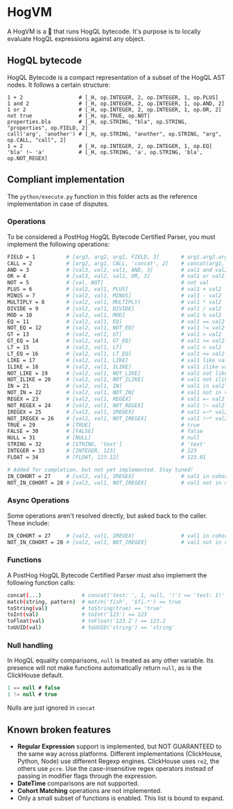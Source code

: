 # HogVM

A HogVM is a 🦔 that runs HogQL bytecode. It's purpose is to locally evaluate HogQL expressions against any object.

## HogQL bytecode

HogQL Bytecode is a compact representation of a subset of the HogQL AST nodes. It follows a certain structure:

```
1 + 2                  # [_H, op.INTEGER, 2, op.INTEGER, 1, op.PLUS]
1 and 2                # [_H, op.INTEGER, 2, op.INTEGER, 1, op.AND, 2]
1 or 2                 # [_H, op.INTEGER, 2, op.INTEGER, 1, op.OR, 2]
not true               # [_H, op.TRUE, op.NOT]
properties.bla         # [_H, op.STRING, "bla", op.STRING, "properties", op.FIELD, 2]
call('arg', 'another') # [_H, op.STRING, "another", op.STRING, "arg", op.CALL, "call", 2]
1 = 2                  # [_H, op.INTEGER, 2, op.INTEGER, 1, op.EQ]
'bla' !~ 'a'           # [_H, op.STRING, 'a', op.STRING, 'bla', op.NOT_REGEX]
```

## Compliant implementation

The `python/execute.py` function in this folder acts as the reference implementation in case of disputes.

### Operations

To be considered a PostHog HogQL Bytecode Certified Parser, you must implement the following operations:

```bash
FIELD = 1          # [arg3, arg2, arg1, FIELD, 3]       # arg1.arg2.arg3
CALL = 2           # [arg2, arg1, CALL, 'concat', 2]    # concat(arg1, arg2)
AND = 3            # [val3, val2, val1, AND, 3]         # val1 and val2 and val3
OR = 4             # [val3, val2, val1, OR, 3]          # val1 or val2 or val3
NOT = 5            # [val, NOT]                         # not val
PLUS = 6           # [val2, val1, PLUS]                 # val1 + val2
MINUS = 7          # [val2, val1, MINUS]                # val1 - val2
MULTIPLY = 8       # [val2, val1, MULTIPLY]             # val1 * val2
DIVIDE = 9         # [val2, val1, DIVIDE]               # val1 / val2
MOD = 10           # [val2, val1, MOD]                  # val1 % val2
EQ = 11            # [val2, val1, EQ]                   # val1 == val2
NOT_EQ = 12        # [val2, val1, NOT_EQ]               # val1 != val2
GT = 13            # [val2, val1, GT]                   # val1 > val2
GT_EQ = 14         # [val2, val1, GT_EQ]                # val1 >= val2
LT = 15            # [val2, val1, LT]                   # val1 < val2
LT_EQ = 16         # [val2, val1, LT_EQ]                # val1 <= val2
LIKE = 17          # [val2, val1, LIKE]                 # val1 like val2
ILIKE = 18         # [val2, val1, ILIKE]                # val1 ilike val2
NOT_LIKE = 19      # [val2, val1, NOT_LIKE]             # val1 not like val2
NOT_ILIKE = 20     # [val2, val1, NOT_ILIKE]            # val1 not ilike val2
IN = 21            # [val2, val1, IN]                   # val1 in val2
NOT_IN = 22        # [val2, val1, NOT_IN]               # val1 not in val2
REGEX = 23         # [val2, val1, REGEX]                # val1 =~ val2
NOT_REGEX = 24     # [val2, val1, NOT_REGEX]            # val1 !~ val2
IREGEX = 25        # [val2, val1, IREGEX]               # val1 =~* val2
NOT_IREGEX = 26    # [val2, val1, NOT_IREGEX]           # val1 !~* val2
TRUE = 29          # [TRUE]                             # true
FALSE = 30         # [FALSE]                            # false
NULL = 31          # [NULL]                             # null
STRING = 32        # [STRING, 'text']                   # 'text'
INTEGER = 33       # [INTEGER, 123]                     # 123
FLOAT = 34         # [FLOAT, 123.12]                    # 123.01

# Added for completion, but not yet implemented. Stay tuned!
IN_COHORT = 27     # [val2, val1, IREGEX]               # val1 in cohort val2
NOT_IN_COHORT = 28 # [val2, val1, NOT_IREGEX]           # val1 not in cohort val2
```

### Async Operations

Some operations aren't resolved directly, but asked back to the caller. These include:

```bash
IN_COHORT = 27     # [val2, val1, IREGEX]               # val1 in cohort val2
NOT_IN_COHORT = 28 # [val2, val1, NOT_IREGEX]           # val1 not in cohort val2
```

### Functions

A PostHog HogQL Bytecode Certified Parser must also implement the following function calls:

```bash
concat(...)             # concat('test: ', 1, null, '!') == 'test: 1!'
match(string, pattern)  # match('fish', '$fi.*') == true
toString(val)           # toString(true) == 'true'
toInt(val)              # toInt('123') == 123
toFloat(val)            # toFloat('123.2') == 123.2
toUUID(val)             # toUUID('string') == 'string'
```

### Null handling

In HogQL equality comparisons, `null` is treated as any other variable. Its presence will not make functions automatically return `null`, as is the ClickHouse default.

```sql
1 == null # false
1 != null # true
```

Nulls are just ignored in `concat`

## Known broken features

- **Regular Expression** support is implemented, but NOT GUARANTEED to the same way across platforms. Different implementations (ClickHouse, Python, Node) use different Regexp engines. ClickHouse uses `re2`, the others use `pcre`. Use the case-insensitive regex operators instead of passing in modifier flags through the expression.
- **DateTime** comparisons are not supported.
- **Cohort Matching** operations are not implemented.
- Only a small subset of functions is enabled. This list is bound to expand.
